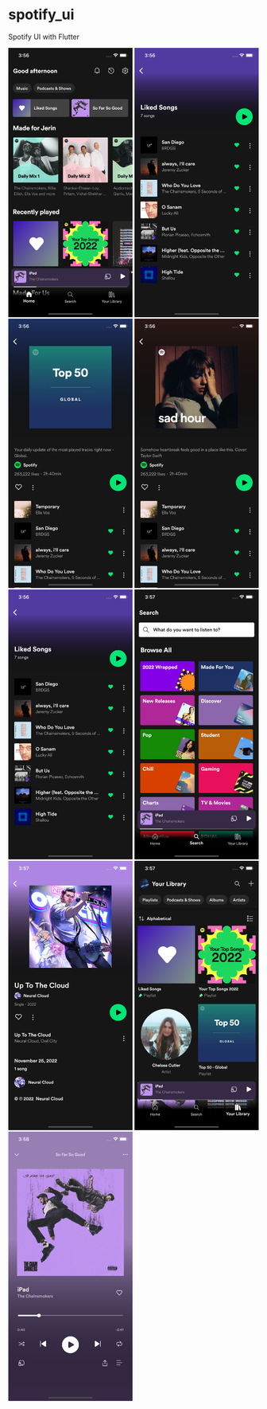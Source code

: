 # spotify_ui

Spotify UI with Flutter

<img src='screenshots/home.png' width=250 />  <img src='screenshots/liked.png' width=250/>  <img src='screenshots/charts.png' width=250/>  <img src='screenshots/playlist.png' width=250/>  <img src='screenshots/liked.png' width=250/>    <img src='screenshots/search.png' width=250/>   <img src='screenshots/album.png' width=250/>    <img src='screenshots/library.png' width=250/>  <img src='screenshots/nowplaying.png' width=250/>
